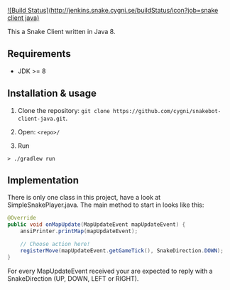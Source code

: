 [![Build Status](http://jenkins.snake.cygni.se/buildStatus/icon?job=snake client java)](http://jenkins.snake.cygni.se/job/snake%20client%20java/)

This a Snake Client written in Java 8.

## Requirements

* JDK >= 8 

## Installation & usage

1. Clone the repository: `git clone https://github.com/cygni/snakebot-client-java.git`.

1. Open: `<repo>/`

1. Run
```
> ./gradlew run
```

## Implementation

There is only one class in this project, have a look at SimpleSnakePlayer.java. The main method to start in looks like this:

```java
@Override
public void onMapUpdate(MapUpdateEvent mapUpdateEvent) {
    ansiPrinter.printMap(mapUpdateEvent);

    // Choose action here!
    registerMove(mapUpdateEvent.getGameTick(), SnakeDirection.DOWN);
}
```

For every MapUpdateEvent received your are expected to reply with a SnakeDirection (UP, DOWN, LEFT or RIGHT). 
